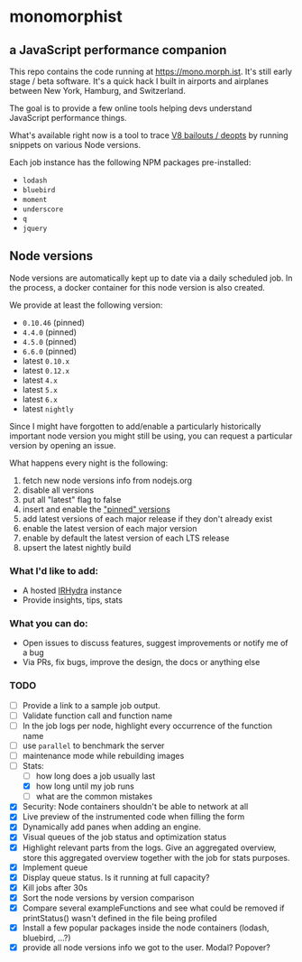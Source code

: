 # monomorphist
## a JavaScript performance companion

This repo contains the code running at <https://mono.morph.ist>. It's still early stage / beta software. It's a quick hack I built in airports and airplanes between New York, Hamburg, and Switzerland.

The goal is to provide a few online tools helping devs understand JavaScript performance things.

What's available right now is a tool to trace [V8 bailouts / deopts](http://vhf.github.io/blog/2016/01/22/chromium-chrome-v8-crankshaft-bailout-reasons/) by running snippets on various Node versions.

Each job instance has the following NPM packages pre-installed:

- `lodash`
- `bluebird`
- `moment`
- `underscore`
- `q`
- `jquery`

## Node versions

Node versions are automatically kept up to date via a daily scheduled job. In the process, a docker container for this node version is also created.

We provide at least the following version:

- `0.10.46` (pinned)
- `4.4.0` (pinned)
- `4.5.0` (pinned)
- `6.6.0` (pinned)
- latest `0.10.x`
- latest `0.12.x`
- latest `4.x`
- latest `5.x`
- latest `6.x`
- latest `nightly`

Since I might have forgotten to add/enable a particularly historically important node version you might still be using, you can request a particular version by opening an issue.

What happens every night is the following:

1. fetch new node versions info from nodejs.org
2. disable all versions
3. put all "latest" flag to false
4. insert and enable the ["pinned" versions](https://github.com/vhf/monomorphist/blob/master/webapp/imports/api/nodes/methods.js#L7)
5. add latest versions of each major release if they don't already exist
6. enable the latest version of each major version
7. enable by default the latest version of each LTS release
8. upsert the latest nightly build

### What I'd like to add:

* A hosted [IRHydra](https://github.com/mraleph/irhydra) instance
* Provide insights, tips, stats

### What you can do:

* Open issues to discuss features, suggest improvements or notify me of a bug
* Via PRs, fix bugs, improve the design, the docs or anything else

### TODO

- [ ] Provide a link to a sample job output.
- [ ] Validate function call and function name
- [ ] In the job logs per node, highlight every occurrence of the function name
- [ ] use `parallel` to benchmark the server
- [ ] maintenance mode while rebuilding images
- [ ] Stats:
  - [ ] how long does a job usually last
  - [x] how long until my job runs
  - [ ] what are the common mistakes
- [x] Security: Node containers shouldn't be able to network at all
- [x] Live preview of the instrumented code when filling the form
- [x] Dynamically add panes when adding an engine.
- [x] Visual queues of the job status and optimization status
- [x] Highlight relevant parts from the logs. Give an aggregated overview, store this aggregated overview together with the job for stats purposes.
- [x] Implement queue
- [x] Display queue status. Is it running at full capacity?
- [x] Kill jobs after 30s
- [x] Sort the node versions by version comparison
- [x] Compare several exampleFunctions and see what could be removed if printStatus() wasn't defined in the file being profiled
- [x] Install a few popular packages inside the node containers (lodash, bluebird, …?)
- [x] provide all node versions info we got to the user. Modal? Popover?

